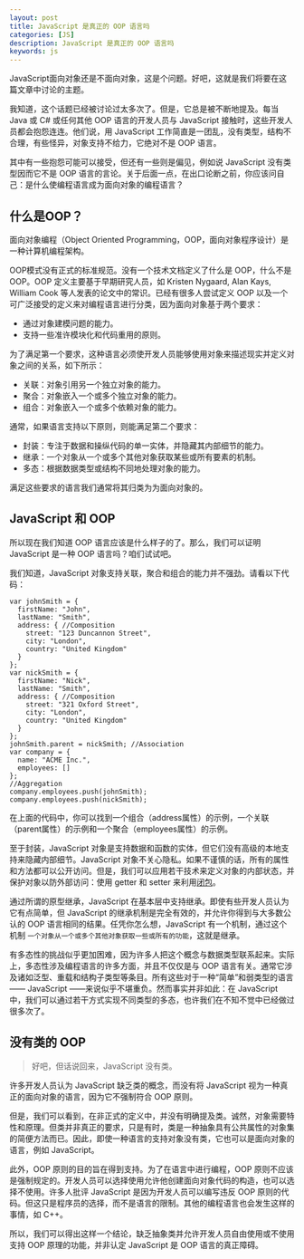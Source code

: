 ```yaml
---
layout: post
title: JavaScript 是真正的 OOP 语言吗
categories: [JS]
description: JavaScript 是真正的 OOP 语言吗
keywords: js
---
```


JavaScript面向对象还是不面向对象，这是个问题。好吧，这就是我们将要在这篇文章中讨论的主题。

我知道，这个话题已经被讨论过太多次了。但是，它总是被不断地提及。每当 Java 或 C# 或任何其他 OOP 语言的开发人员与 JavaScript 接触时，这些开发人员都会抱怨连连。他们说，用 JavaScript 工作简直是一团乱，没有类型，结构不合理，有些怪异，对象支持不给力，它绝对不是 OOP 语言。

其中有一些抱怨可能可以接受，但还有一些则是偏见，例如说 JavaScript 没有类型因而它不是 OOP 语言的言论。关于后面一点，在出口论断之前，你应该问自己：是什么使编程语言成为面向对象的编程语言？

## 什么是OOP？

面向对象编程（Object Oriented Programming，OOP，面向对象程序设计）是一种计算机编程架构。

OOP模式没有正式的标准规范。没有一个技术文档定义了什么是 OOP，什么不是 OOP。OOP 定义主要基于早期研究人员，如 Kristen Nygaard, Alan Kays, William Cook 等人发表的论文中的常识。已经有很多人尝试定义 OOP 以及一个可广泛接受的定义来对编程语言进行分类，因为面向对象基于两个要求：

- 通过对象建模问题的能力。
- 支持一些准许模块化和代码重用的原则。

为了满足第一个要求，这种语言必须使开发人员能够使用对象来描述现实并定义对象之间的关系，如下所示：

- 关联：对象引用另一个独立对象的能力。
- 聚合：对象嵌入一个或多个独立对象的能力。
- 组合：对象嵌入一个或多个依赖对象的能力。

通常，如果语言支持以下原则，则能满足第二个要求：

- 封装：专注于数据和操纵代码的单一实体，并隐藏其内部细节的能力。
- 继承：一个对象从一个或多个其他对象获取某些或所有要素的机制。
- 多态：根据数据类型或结构不同地处理对象的能力。

满足这些要求的语言我们通常将其归类为为面向对象的。

## JavaScript 和 OOP

所以现在我们知道 OOP 语言应该是什么样子的了。那么，我们可以证明 JavaScript 是一种 OOP 语言吗？咱们试试吧。

我们知道，JavaScript 对象支持关联，聚合和组合的能力并不强劲。请看以下代码：

```
var johnSmith = {
  firstName: "John",
  lastName: "Smith",
  address: { //Composition
    street: "123 Duncannon Street",  
    city: "London",
    country: "United Kingdom"
  }
};
var nickSmith = {
  firstName: "Nick",
  lastName: "Smith",
  address: { //Composition
    street: "321 Oxford Street",
    city: "London",
    country: "United Kingdom"
  }
};
johnSmith.parent = nickSmith; //Association
var company = {
  name: "ACME Inc.",
  employees: []
};
//Aggregation
company.employees.push(johnSmith);
company.employees.push(nickSmith);
```

在上面的代码中，你可以找到一个组合（address属性）的示例，一个关联（parent属性）的示例和一个聚合（employees属性）的示例。

至于封装，JavaScript 对象是支持数据和函数的实体，但它们没有高级的本地支持来隐藏内部细节。JavaScript 对象不关心隐私。如果不谨慎的话，所有的属性和方法都可以公开访问。但是，我们可以应用若干技术来定义对象的内部状态，并保护对象以防外部访问：使用 getter 和 setter 来利用[闭包](https://lhajh.github.io/js/2017/11/23/Javascript%E9%97%AD%E5%8C%85%E6%B7%B1%E5%85%A5%E8%A7%A3%E6%9E%90%E5%8F%8A%E5%AE%9E%E7%8E%B0%E6%96%B9%E6%B3%95.html)。

通过所谓的原型继承，JavaScript 在基本层中支持继承。即使有些开发人员认为它有点简单，但 JavaScript  的继承机制是完全有效的，并允许你得到与大多数公认的 OOP 语言相同的结果。任凭你怎么想，JavaScript 有一个机制，通过这个机制 `一个对象从一个或多个其他对象获取一些或所有的功能`，这就是继承。

有多态性的挑战似乎更加困难，因为许多人把这个概念与数据类型联系起来。实际上，多态性涉及编程语言的许多方面，并且不仅仅是与 OOP 语言有关。通常它涉及诸如泛型、重载和结构子类型等条目。所有这些对于一种“简单”和弱类型的语言—— JavaScript ——来说似乎不堪重负。然而事实并非如此：在 JavaScript 中，我们可以通过若干方式实现不同类型的多态，也许我们在不知不觉中已经做过很多次了。

## 没有类的 OOP

> 好吧，但话说回来，JavaScript 没有类。

许多开发人员认为 JavaScript 缺乏类的概念，而没有将 JavaScript 视为一种真正的面向对象的语言，因为它不强制符合 OOP 原则。

但是，我们可以看到，在非正式的定义中，并没有明确提及类。诚然，对象需要特性和原理。但类并非真正的要求，只是有时，类是一种抽象具有公共属性的对象集的简便方法而已。因此，即使一种语言的支持对象没有类，它也可以是面向对象的语言，例如 JavaScript。

此外，OOP 原则的目的旨在得到支持。为了在语言中进行编程，OOP 原则不应该是强制规定的。开发人员可以选择使用允许他创建面向对象代码的构造，也可以选择不使用。许多人批评 JavaScript 是因为开发人员可以编写违反 OOP 原则的代码。但这只是程序员的选择，而不是语言的限制。其他的编程语言也会发生这样的事情，如 C++。

所以，我们可以得出这样一个结论，缺乏抽象类并允许开发人员自由使用或不使用支持 OOP 原理的功能，并非认定 JavaScript 是 OOP 语言的真正障碍。